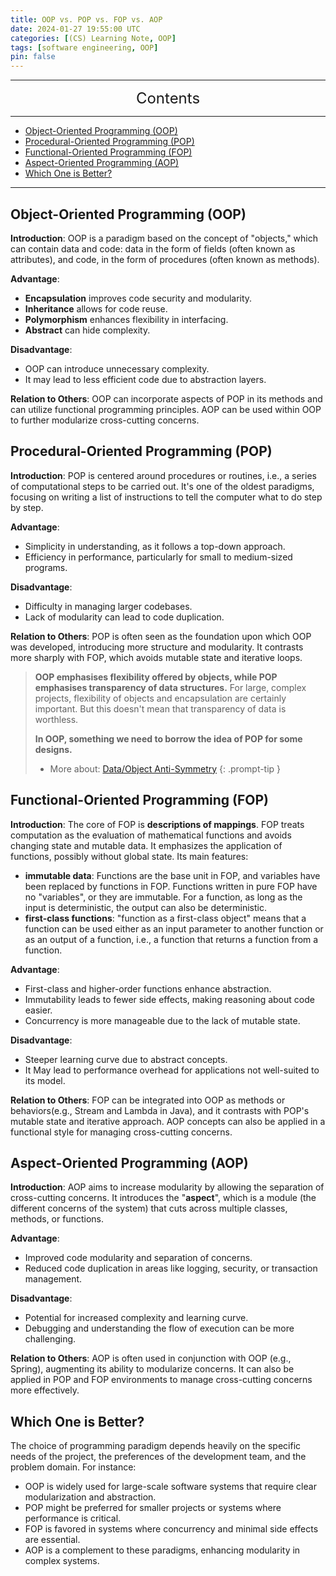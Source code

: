 ```yaml
---
title: OOP vs. POP vs. FOP vs. AOP
date: 2024-01-27 19:55:00 UTC
categories: [(CS) Learning Note, OOP]
tags: [software engineering, OOP]
pin: false
---
```


---
<center><font size='5'> Contents </font></center>

---

<!-- TOC -->
  * [Object-Oriented Programming (OOP)](#object-oriented-programming-oop)
  * [Procedural-Oriented Programming (POP)](#procedural-oriented-programming-pop)
  * [Functional-Oriented Programming (FOP)](#functional-oriented-programming-fop)
  * [Aspect-Oriented Programming (AOP)](#aspect-oriented-programming-aop)
  * [Which One is Better?](#which-one-is-better)
<!-- TOC -->

---

## Object-Oriented Programming (OOP)

**Introduction**: OOP is a paradigm based on the concept of "objects," which can contain data and code: data in the form of fields (often known as attributes), and code, in the form of procedures (often known as methods).

**Advantage**:
- **Encapsulation** improves code security and modularity.
- **Inheritance** allows for code reuse.
- **Polymorphism** enhances flexibility in interfacing.
- **Abstract** can hide complexity.

**Disadvantage**:
- OOP can introduce unnecessary complexity.
- It may lead to less efficient code due to abstraction layers.

**Relation to Others**: OOP can incorporate aspects of POP in its methods and can utilize functional programming principles. AOP can be used within OOP to further modularize cross-cutting concerns.

## Procedural-Oriented Programming (POP)

**Introduction**: POP is centered around procedures or routines, i.e., a series of computational steps to be carried out. It's one of the oldest paradigms, focusing on writing a list of instructions to tell the computer what to do step by step.

**Advantage**:
- Simplicity in understanding, as it follows a top-down approach.
- Efficiency in performance, particularly for small to medium-sized programs.

**Disadvantage**:
- Difficulty in managing larger codebases.
- Lack of modularity can lead to code duplication.

**Relation to Others**: POP is often seen as the foundation upon which OOP was developed, introducing more structure and modularity. It contrasts more sharply with FOP, which avoids mutable state and iterative loops.

> **OOP emphasises flexibility offered by objects, while POP emphasises transparency of data structures.** For large, complex projects, flexibility of objects and encapsulation are certainly important. But this doesn't mean that transparency of data is worthless.
> 
> **In OOP, something we need to borrow the idea of POP for some designs.**
>
> - More about: [Data/Object Anti-Symmetry](/posts/Clean-Code-Structure/#dataobject-anti-symmetry)
{: .prompt-tip }

## Functional-Oriented Programming (FOP)

**Introduction**: The core of FOP is **descriptions of mappings**. FOP treats computation as the evaluation of mathematical functions and avoids changing state and mutable data. It emphasizes the application of functions, possibly without global state. Its main features:
  - **immutable data**: Functions are the base unit in FOP, and variables have been replaced by functions in FOP. Functions written in pure FOP have no "variables", or they are immutable. For a function, as long as the input is deterministic, the output can also be deterministic.
  - **first-class functions**: "function as a first-class object" means that a function can be used either as an input parameter to another function or as an output of a function, i.e., a function that returns a function from a function.

**Advantage**:
- First-class and higher-order functions enhance abstraction.
- Immutability leads to fewer side effects, making reasoning about code easier.
- Concurrency is more manageable due to the lack of mutable state.

**Disadvantage**:
- Steeper learning curve due to abstract concepts.
- It May lead to performance overhead for applications not well-suited to its model.

**Relation to Others**: FOP can be integrated into OOP as methods or behaviors(e.g., Stream and Lambda in Java), and it contrasts with POP's mutable state and iterative approach. AOP concepts can also be applied in a functional style for managing cross-cutting concerns.

## Aspect-Oriented Programming (AOP)

**Introduction**: AOP aims to increase modularity by allowing the separation of cross-cutting concerns. It introduces the "**aspect**", which is a module (the different concerns of the system) that cuts across multiple classes, methods, or functions.

**Advantage**:
- Improved code modularity and separation of concerns.
- Reduced code duplication in areas like logging, security, or transaction management.

**Disadvantage**:
- Potential for increased complexity and learning curve.
- Debugging and understanding the flow of execution can be more challenging.

**Relation to Others**: AOP is often used in conjunction with OOP (e.g., Spring), augmenting its ability to modularize concerns. It can also be applied in POP and FOP environments to manage cross-cutting concerns more effectively.

## Which One is Better?

The choice of programming paradigm depends heavily on the specific needs of the project, the preferences of the development team, and the problem domain. For instance:
- OOP is widely used for large-scale software systems that require clear modularization and abstraction.
- POP might be preferred for smaller projects or systems where performance is critical.
- FOP is favored in systems where concurrency and minimal side effects are essential.
- AOP is a complement to these paradigms, enhancing modularity in complex systems.
